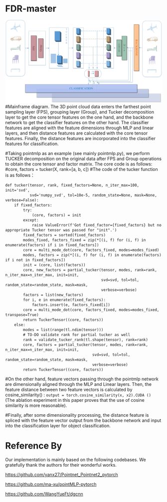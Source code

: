 # FDR-master
<div align="center">
  <img src="https://github.com/yyykj/FDR-master/blob/main/fig.jpg">
</div>
#Mainframe diagram. The 3D point cloud data enters the farthest point sampling layer (FPS), grouping layer (Group), and Tucker decomposition layer
to get the core tensor features on the one hand, and the backbone network to get the classifier features on the other hand. The classifier features are aligned
with the feature dimensions through MLP and linear layers, and then distance features are calculated with the core tensor features. Finally, the distance features
are incorporated into the classifier features for classification.

#Taking pointmlp as an example (see mainly pointmlp.py), we perform TUCKER decomposition on the original data after FPS and Group operations to obtain the core tensor and factor matrix.
The core code is as follows:
#core, factors = tucker(X, rank=[a, b, c])
#The code of the tucker function is as follows：
```
def tucker(tensor, rank, fixed_factors=None, n_iter_max=100, init='svd',
           svd='numpy_svd', tol=10e-5, random_state=None, mask=None, verbose=False):
    if fixed_factors:
        try:
            (core, factors) = init
        except:
            raise ValueError(f'Got fixed_factor={fixed_factors} but no appropriate Tucker tensor was passed for "init".')
        fixed_factors = sorted(fixed_factors)
        modes_fixed, factors_fixed = zip(*[(i, f) for (i, f) in enumerate(factors) if i in fixed_factors])
        core = multi_mode_dot(core, factors_fixed, modes=modes_fixed)
        modes, factors = zip(*[(i, f) for (i, f) in enumerate(factors) if i not in fixed_factors])
        init = (core, list(factors))
        core, new_factors = partial_tucker(tensor, modes, rank=rank, n_iter_max=n_iter_max, init=init,
                                           svd=svd, tol=tol, random_state=random_state, mask=mask,
                                           verbose=verbose)
        factors = list(new_factors)
        for i, e in enumerate(fixed_factors):
            factors.insert(e, factors_fixed[i])
        core = multi_mode_dot(core, factors_fixed, modes=modes_fixed, transpose=True)
        return TuckerTensor((core, factors))
    else:
        modes = list(range(tl.ndim(tensor)))
        # TO-DO validate rank for partial tucker as well
        rank = validate_tucker_rank(tl.shape(tensor), rank=rank)
        core, factors = partial_tucker(tensor, modes, rank=rank, n_iter_max=n_iter_max, init=init,
                                       svd=svd, tol=tol, random_state=random_state, mask=mask,
                                       verbose=verbose)
        return TuckerTensor((core, factors))
```
#On the other hand, feature vectors passing through the pointmlp network are dimensionally aligned through the MLP and Linear layers. Then, the feature distance between two feature vectors is calculated by cosine_similarity() :
```output = torch.cosine_similarity(x, x2).CUDA () ```(The ablation experiment in this paper proves that the use of cosine similarity is more reasonable). 

#Finally, after some dimensionality processing, the distance feature is spliced with the feature vector output from the backbone network and input into the classification layer for object classification.

# Reference By
Our implementation is mainly based on the following codebases. We gratefully thank the authors for their wonderful works.

https://github.com/yanx27/Pointnet_Pointnet2_pytorch

https://github.com/ma-xu/pointMLP-pytorch

https://github.com/WangYueFt/dgcnn

